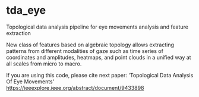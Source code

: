 # tda_eye
Topological data analysis pipeline for eye movements analysis and feature extraction

New class of features based on algebraic topology allows extracting patterns from different modalities of gaze such as time series of coordinates and amplitudes, heatmaps, and point clouds in a unified way at all scales from micro to macro. 

If you are using this code, please cite next paper: 'Topological Data Analysis Of Eye Movements' https://ieeexplore.ieee.org/abstract/document/9433898 
